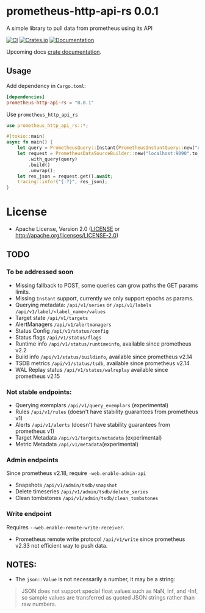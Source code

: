# prometheus-http-api-rs 0.0.1

A simple library to pull data from prometheus using its API

[![CI](https://github.com/sebosp/prometheus-http-api-rs/workflows/CI/badge.svg)](https://github.com/sebosp/prometheus-http-api-rs/actions?query=workflow%3ACI)
[![Crates.io](https://img.shields.io/crates/v/prometheus-http-api-rs.svg)](https://crates.io/crates/prometheus-http-api-rs)
[![Documentation](https://docs.rs/prometheus-http-api-rs/badge.svg)][dox]

Upcoming docs [crate documentation][dox].

[dox]: https://docs.rs/prometheus-http-api-rs

## Usage

Add dependency in `Cargo.toml`:

```toml
[dependencies]
prometheus-http-api-rs = "0.0.1"
```

Use `prometheus_http_api_rs`

```rust
use prometheus_http_api_rs::*;

#[tokio::main]
async fn main() {
    let query = PrometheusQuery::Instant(PrometheusInstantQuery::new("up".to_string()));
    let request = PrometheusDataSourceBuilder::new("localhost:9090".to_string())
        .with_query(query)
        .build()
        .unwrap();
    let res_json = request.get().await;
    tracing::info!("{:?}", res_json);
}
```

# License

- Apache License, Version 2.0 ([LICENSE](LICENSE) or http://apache.org/licenses/LICENSE-2.0)

## TODO

### To be addressed soon

- Missing fallback to POST, some queries can grow paths the GET params limits.
- Missing `Instant` support, currently we only support epochs as params.
- Querying metadata: `/api/v1/series` or `/api/v1/labels` `/api/v1/label/<label_name>/values`
- Target state `/api/v1/targets`
- AlertManagers `/api/v1/alertmanagers`
- Status Config `/api/v1/status/config`
- Status flags `/api/v1/status/flags`
- Runtime info `/api/v1/status/runtimeinfo`, available since prometheus v2.2
- Build info `/api/v1/status/buildinfo`, available since prometheus v2.14
- TSDB metrics `/api/v1/status/tsdb`, available since prometheus v2.14
- WAL Replay status `/api/v1/status/walreplay` available since prometheus v2.15

### Not stable endpoints:

- Querying exemplars `/api/v1/query_exemplars` (experimental)
- Rules `/api/v1/rules` (doesn't have stability guarantees from prometheus v1)
- Alerts `/api/v1/alerts` (doesn't have stability guarantees from prometheus v1)
- Target Metadata `/api/v1/targets/metadata` (experimental)
- Metric Metadata `/api/v1/metadata`(experimental)

### Admin endpoints

Since prometheus v2.18, require `-web.enable-admin-api`

- Snapshots `/api/v1/admin/tsdb/snapshot`
- Delete timeseries `/api/v1/admin/tsdb/delete_series`
- Clean tombstones `/api/v1/admin/tsdb/clean_tombstones`

### Write endpoint

Requires `--web.enable-remote-write-receiver`.

- Prometheus remote write protocol `/api/v1/write` since prometheus v2.33 not efficient way to push data.

## NOTES:
- The `json::Value` is not necessarily a number, it may be a string:
> JSON does not support special float values such as NaN, Inf, and -Inf, so sample values
> are transferred as quoted JSON strings rather than raw numbers.

